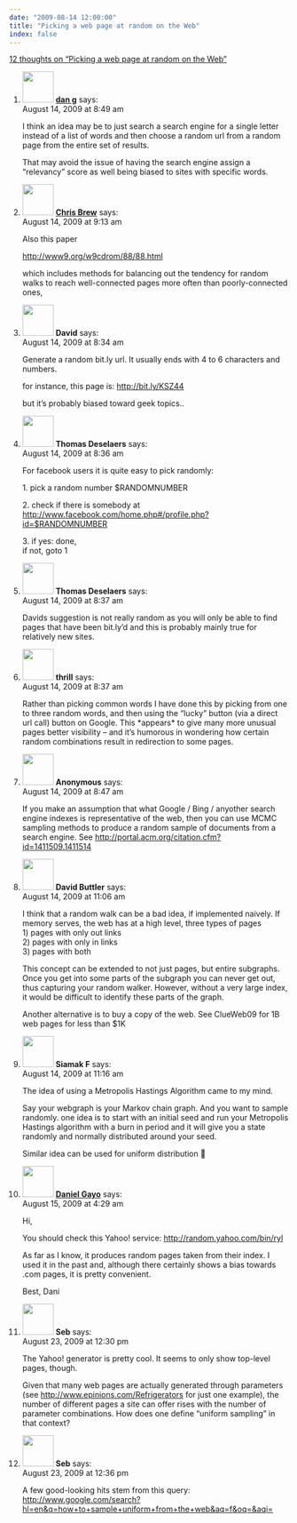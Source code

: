 ```yaml
---
date: "2009-08-14 12:00:00"
title: "Picking a web page at random on the Web"
index: false
---
```


[12 thoughts on &ldquo;Picking a web page at random on the Web&rdquo;](/lemire/blog/2009/08-14-picking-a-web-page-at-random-on-the-web)

<ol class="comment-list">
<li id="comment-51332" class="comment even thread-even depth-1">
<div class="comment-author vcard">
<img alt src="https://secure.gravatar.com/avatar/e7dd049b9542efd46749a9014f68f98e?s=56&#038;d=mm&#038;r=g" srcset="https://secure.gravatar.com/avatar/e7dd049b9542efd46749a9014f68f98e?s=112&#038;d=mm&#038;r=g 2x" class="avatar avatar-56 photo" height="56" width="56" decoding="async" /> <b class="fn"><a href="http://dangoldin.com/" class="url" rel="ugc external nofollow">dan g</a></b> <span class="says">says:</span> </div>
<div class="comment-metadata"><time datetime="2009-08-14T08:49:20+00:00">August 14, 2009 at 8:49 am</time></a> </div>
<div class="comment-content">
<p>I think an idea may be to just search a search engine for a single letter instead of a list of words and then choose a random url from a random page from the entire set of results.</p>
<p>That may avoid the issue of having the search engine assign a &ldquo;relevancy&rdquo; score as well being biased to sites with specific words.</p>
</div>
</li>
<li id="comment-51333" class="comment odd alt thread-odd thread-alt depth-1">
<div class="comment-author vcard">
<img alt src="https://secure.gravatar.com/avatar/921fe58c2481236b54b14d01746cd73d?s=56&#038;d=mm&#038;r=g" srcset="https://secure.gravatar.com/avatar/921fe58c2481236b54b14d01746cd73d?s=112&#038;d=mm&#038;r=g 2x" class="avatar avatar-56 photo" height="56" width="56" decoding="async" /> <b class="fn"><a href="https://sites.google.com/site/chrisbrew475/" class="url" rel="ugc external nofollow">Chris Brew</a></b> <span class="says">says:</span> </div>
<div class="comment-metadata"><time datetime="2009-08-14T09:13:26+00:00">August 14, 2009 at 9:13 am</time></a> </div>
<div class="comment-content">
<p>Also this paper</p>
<p><a href="http://www9.org/w9cdrom/88/88.html" rel="nofollow ugc">http://www9.org/w9cdrom/88/88.html</a></p>
<p>which includes methods for balancing out the tendency for random walks to reach well-connected pages more often than poorly-connected ones,</p>
</div>
</li>
<li id="comment-51327" class="comment even thread-even depth-1">
<div class="comment-author vcard">
<img alt src="https://secure.gravatar.com/avatar/?s=56&#038;d=mm&#038;r=g" srcset="https://secure.gravatar.com/avatar/?s=112&#038;d=mm&#038;r=g 2x" class="avatar avatar-56 photo avatar-default" height="56" width="56" loading="lazy" decoding="async" /> <b class="fn">David</b> <span class="says">says:</span> </div>
<div class="comment-metadata"><time datetime="2009-08-14T08:34:12+00:00">August 14, 2009 at 8:34 am</time></a> </div>
<div class="comment-content">
<p>Generate a random bit.ly url. It usually ends with 4 to 6 characters and numbers.</p>
<p>for instance, this page is: <a href="http://bit.ly/KSZ44" rel="nofollow ugc">http://bit.ly/KSZ44</a></p>
<p>but it&rsquo;s probably biased toward geek topics..</p>
</div>
</li>
<li id="comment-51328" class="comment odd alt thread-odd thread-alt depth-1">
<div class="comment-author vcard">
<img alt src="https://secure.gravatar.com/avatar/543b308b075ec7ad5e662de4a4eb636e?s=56&#038;d=mm&#038;r=g" srcset="https://secure.gravatar.com/avatar/543b308b075ec7ad5e662de4a4eb636e?s=112&#038;d=mm&#038;r=g 2x" class="avatar avatar-56 photo" height="56" width="56" loading="lazy" decoding="async" /> <b class="fn">Thomas Deselaers</b> <span class="says">says:</span> </div>
<div class="comment-metadata"><time datetime="2009-08-14T08:36:09+00:00">August 14, 2009 at 8:36 am</time></a> </div>
<div class="comment-content">
<p>For facebook users it is quite easy to pick randomly:</p>
<p>1. pick a random number $RANDOMNUMBER</p>
<p>2. check if there is somebody at<br/>
<a href="https://www.facebook.com/home.php#/profile.php?id=$RANDOMNUMBER" rel="nofollow ugc">http://www.facebook.com/home.php#/profile.php?id=$RANDOMNUMBER</a></p>
<p>3. if yes: done,<br/>
if not, goto 1</p>
</div>
</li>
<li id="comment-51329" class="comment even thread-even depth-1">
<div class="comment-author vcard">
<img alt src="https://secure.gravatar.com/avatar/543b308b075ec7ad5e662de4a4eb636e?s=56&#038;d=mm&#038;r=g" srcset="https://secure.gravatar.com/avatar/543b308b075ec7ad5e662de4a4eb636e?s=112&#038;d=mm&#038;r=g 2x" class="avatar avatar-56 photo" height="56" width="56" loading="lazy" decoding="async" /> <b class="fn">Thomas Deselaers</b> <span class="says">says:</span> </div>
<div class="comment-metadata"><time datetime="2009-08-14T08:37:43+00:00">August 14, 2009 at 8:37 am</time></a> </div>
<div class="comment-content">
<p>Davids suggestion is not really random as you will only be able to find pages that have been bit.ly&rsquo;d and this is probably mainly true for relatively new sites.</p>
</div>
</li>
<li id="comment-51330" class="comment odd alt thread-odd thread-alt depth-1">
<div class="comment-author vcard">
<img alt src="https://secure.gravatar.com/avatar/1acc7e76fc8819fd019da87b93e16ea4?s=56&#038;d=mm&#038;r=g" srcset="https://secure.gravatar.com/avatar/1acc7e76fc8819fd019da87b93e16ea4?s=112&#038;d=mm&#038;r=g 2x" class="avatar avatar-56 photo" height="56" width="56" loading="lazy" decoding="async" /> <b class="fn">thrill</b> <span class="says">says:</span> </div>
<div class="comment-metadata"><time datetime="2009-08-14T08:37:55+00:00">August 14, 2009 at 8:37 am</time></a> </div>
<div class="comment-content">
<p>Rather than picking common words I have done this by picking from one to three random words, and then using the &ldquo;lucky&rdquo; button (via a direct url call) button on Google. This *appears* to give many more unusual pages better visibility &#8211; and it&rsquo;s humorous in wondering how certain random combinations result in redirection to some pages.</p>
</div>
</li>
<li id="comment-51331" class="comment even thread-even depth-1">
<div class="comment-author vcard">
<img alt src="https://secure.gravatar.com/avatar/?s=56&#038;d=mm&#038;r=g" srcset="https://secure.gravatar.com/avatar/?s=112&#038;d=mm&#038;r=g 2x" class="avatar avatar-56 photo avatar-default" height="56" width="56" loading="lazy" decoding="async" /> <b class="fn">Anonymous</b> <span class="says">says:</span> </div>
<div class="comment-metadata"><time datetime="2009-08-14T08:47:43+00:00">August 14, 2009 at 8:47 am</time></a> </div>
<div class="comment-content">
<p>If you make an assumption that what Google / Bing / anyother search engine indexes is representative of the web, then you can use MCMC sampling methods to produce a random sample of documents from a search engine. See <a href="http://portal.acm.org/citation.cfm?id=1411509.1411514" rel="nofollow ugc">http://portal.acm.org/citation.cfm?id=1411509.1411514</a></p>
</div>
</li>
<li id="comment-51334" class="comment odd alt thread-odd thread-alt depth-1">
<div class="comment-author vcard">
<img alt src="https://secure.gravatar.com/avatar/3e46c11f0823ff021ff5f0fb5707b0e8?s=56&#038;d=mm&#038;r=g" srcset="https://secure.gravatar.com/avatar/3e46c11f0823ff021ff5f0fb5707b0e8?s=112&#038;d=mm&#038;r=g 2x" class="avatar avatar-56 photo" height="56" width="56" loading="lazy" decoding="async" /> <b class="fn">David Buttler</b> <span class="says">says:</span> </div>
<div class="comment-metadata"><time datetime="2009-08-14T11:06:35+00:00">August 14, 2009 at 11:06 am</time></a> </div>
<div class="comment-content">
<p>I think that a random walk can be a bad idea, if implemented naively. If memory serves, the web has at a high level, three types of pages<br/>
1) pages with only out links<br/>
2) pages with only in links<br/>
3) pages with both</p>
<p>This concept can be extended to not just pages, but entire subgraphs. Once you get into some parts of the subgraph you can never get out, thus capturing your random walker. However, without a very large index, it would be difficult to identify these parts of the graph.</p>
<p>Another alternative is to buy a copy of the web. See ClueWeb09 for 1B web pages for less than $1K</p>
</div>
</li>
<li id="comment-51335" class="comment even thread-even depth-1">
<div class="comment-author vcard">
<img alt src="https://secure.gravatar.com/avatar/413a20c0ada63e0c91a6e2b5ddfcee9d?s=56&#038;d=mm&#038;r=g" srcset="https://secure.gravatar.com/avatar/413a20c0ada63e0c91a6e2b5ddfcee9d?s=112&#038;d=mm&#038;r=g 2x" class="avatar avatar-56 photo" height="56" width="56" loading="lazy" decoding="async" /> <b class="fn">Siamak F</b> <span class="says">says:</span> </div>
<div class="comment-metadata"><time datetime="2009-08-14T11:16:59+00:00">August 14, 2009 at 11:16 am</time></a> </div>
<div class="comment-content">
<p>The idea of using a Metropolis Hastings Algorithm came to my mind.</p>
<p>Say your webgraph is your Markov chain graph. And you want to sample randomly. one idea is to start with an initial seed and run your Metropolis Hastings algorithm with a burn in period and it will give you a state randomly and normally distributed around your seed.</p>
<p>Similar idea can be used for uniform distribution 🙂</p>
</div>
</li>
<li id="comment-51341" class="comment odd alt thread-odd thread-alt depth-1">
<div class="comment-author vcard">
<img alt src="https://secure.gravatar.com/avatar/233a6e9188d0a9ac816afa2c497ad3f1?s=56&#038;d=mm&#038;r=g" srcset="https://secure.gravatar.com/avatar/233a6e9188d0a9ac816afa2c497ad3f1?s=112&#038;d=mm&#038;r=g 2x" class="avatar avatar-56 photo" height="56" width="56" loading="lazy" decoding="async" /> <b class="fn"><a href="http://danigayo.info/" class="url" rel="ugc external nofollow">Daniel Gayo</a></b> <span class="says">says:</span> </div>
<div class="comment-metadata"><time datetime="2009-08-15T04:29:05+00:00">August 15, 2009 at 4:29 am</time></a> </div>
<div class="comment-content">
<p>Hi,</p>
<p>You should check this Yahoo! service: <a href="http://random.yahoo.com/bin/ryl" rel="nofollow ugc">http://random.yahoo.com/bin/ryl</a></p>
<p>As far as I know, it produces random pages taken from their index. I used it in the past and, although there certainly shows a bias towards .com pages, it is pretty convenient.</p>
<p>Best, Dani</p>
</div>
</li>
<li id="comment-51401" class="comment even thread-even depth-1">
<div class="comment-author vcard">
<img alt src="https://secure.gravatar.com/avatar/d9a269e6606df722a2614d469d85c225?s=56&#038;d=mm&#038;r=g" srcset="https://secure.gravatar.com/avatar/d9a269e6606df722a2614d469d85c225?s=112&#038;d=mm&#038;r=g 2x" class="avatar avatar-56 photo" height="56" width="56" loading="lazy" decoding="async" /> <b class="fn">Seb</b> <span class="says">says:</span> </div>
<div class="comment-metadata"><time datetime="2009-08-23T12:30:27+00:00">August 23, 2009 at 12:30 pm</time></a> </div>
<div class="comment-content">
<p>The Yahoo! generator is pretty cool. It seems to only show top-level pages, though.</p>
<p>Given that many web pages are actually generated through parameters (see <a href="http://www.epinions.com/Refrigerators" rel="nofollow ugc">http://www.epinions.com/Refrigerators</a> for just one example), the number of different pages a site can offer rises with the number of parameter combinations. How does one define &ldquo;uniform sampling&rdquo; in that context?</p>
</div>
</li>
<li id="comment-51402" class="comment odd alt thread-odd thread-alt depth-1">
<div class="comment-author vcard">
<img alt src="https://secure.gravatar.com/avatar/d9a269e6606df722a2614d469d85c225?s=56&#038;d=mm&#038;r=g" srcset="https://secure.gravatar.com/avatar/d9a269e6606df722a2614d469d85c225?s=112&#038;d=mm&#038;r=g 2x" class="avatar avatar-56 photo" height="56" width="56" loading="lazy" decoding="async" /> <b class="fn">Seb</b> <span class="says">says:</span> </div>
<div class="comment-metadata"><time datetime="2009-08-23T12:36:28+00:00">August 23, 2009 at 12:36 pm</time></a> </div>
<div class="comment-content">
<p>A few good-looking hits stem from this query: <a href="https://www.google.com/search?hl=en&#038;q=how+to+sample+uniform+from+the+web&#038;aq=f&#038;oq=&#038;aqi=" rel="nofollow ugc">http://www.google.com/search?hl=en&#038;q=how+to+sample+uniform+from+the+web&#038;aq=f&#038;oq=&#038;aqi=</a></p>
</div>
</li>
</ol>
